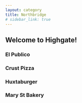 ```yaml
---
layout: category
title: Northbridge
# sidebar_link: true
---
```

## Welcome to Highgate!

### El Publico

### Crust Pizza
### Huxtaburger
### Mary St Bakery